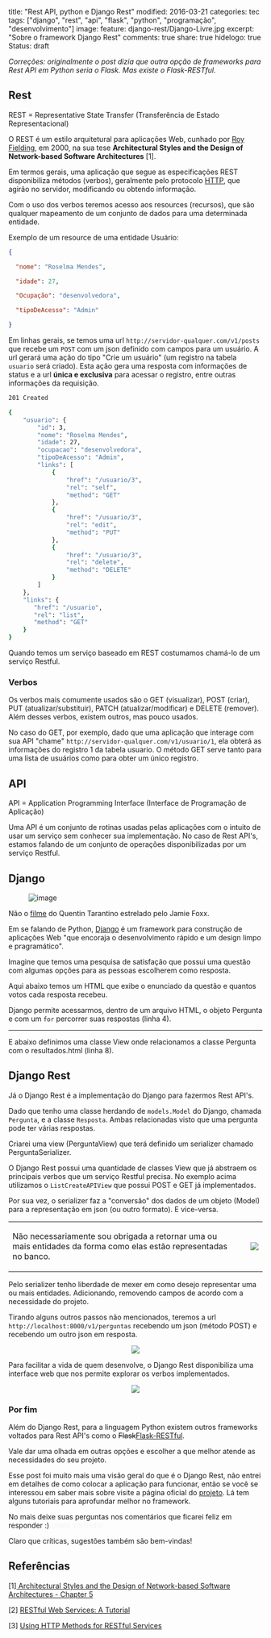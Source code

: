 title: "Rest API, python e Django Rest"
modified: 2016-03-21
categories: tec
tags: ["django", "rest", "api", "flask", "python", "programação", "desenvolvimento"]
image:
  feature: django-rest/Django-Livre.jpg
excerpt: "Sobre o framework Django Rest"
comments: true
share: true
hidelogo: true
Status: draft

*Correções: originalmente o post dizia que outra opção de frameworks para Rest API em Python seria o Flask. Mas existe o Flask-RESTful.*

## Rest

<p style="text-align: left;">REST = Representative State Transfer (Transferência de Estado Representacional)</p>

O REST é um estilo arquitetural para aplicações Web, cunhado por <a href="http://roy.gbiv.com/">Roy Fielding</a>, em 2000, na sua tese <b>Architectural Styles and the Design of Network-based Software Architectures</b> [1].

Em termos gerais, uma aplicação que segue as especificações REST disponibiliza métodos (verbos), geralmente pelo protocolo <a href="http://br.ccm.net/contents/266-o-protocolo-http">HTTP</a>, que agirão no servidor, modificando ou obtendo informação.

Com o uso dos verbos teremos acesso aos resources (recursos), que são qualquer mapeamento de um conjunto de dados para uma determinada entidade.

Exemplo de um resource de uma entidade Usuário:

```json
{

  "nome": "Roselma Mendes",

  "idade": 27,

  "Ocupação": "desenvolvedora",

  "tipoDeAcesso": "Admin"

}
```


Em linhas gerais, se temos uma url `http://servidor-qualquer.com/v1/posts` que recebe um `POST` com um json definido com campos para um usuário. A url gerará uma ação do tipo "Crie um usuário" (um registro na tabela `usuario` será criado). Esta ação gera uma resposta com informações de status e a url <b>única e exclusiva</b> para acessar o registro, entre outras informações da requisição.

```bash
201 Created

{
    "usuario": {
        "id": 3,
        "nome": "Roselma Mendes",
        "idade": 27,
        "ocupacao": "desenvolvedora",
        "tipoDeAcesso": "Admin",
        "links": [
            {
                "href": "/usuario/3",
                "rel": "self",
                "method": "GET"
            },
            {
                "href": "/usuario/3",
                "rel": "edit",
                "method": "PUT"
            },
            {
                "href": "/usuario/3",
                "rel": "delete",
                "method": "DELETE"
            }
        ]
    },
    "links": {
       "href": "/usuario",
       "rel": "list",
       "method": "GET"
    }
}
```

Quando temos um serviço baseado em REST costumamos chamá-lo de um serviço <span class="evidence">Restful</span>.

### Verbos

Os verbos mais comumente usados são o GET (visualizar), POST (criar), PUT (atualizar/substituir), PATCH (atualizar/modificar) e DELETE (remover). Além desses verbos, existem outros, mas pouco usados.

No caso do GET, por exemplo, dado que uma aplicação que interage com sua API "chame" `http://servidor-qualquer.com/v1/usuario/1`, ela obterá as informações do registro 1 da tabela usuario. O método GET serve tanto para uma lista de usuários como para obter um único registro.

## API

<p style="text-align: left;">API = Application Programming Interface (Interface de Programação de Aplicação)</p>

Uma API é um conjunto de rotinas usadas pelas aplicações com o intuito de usar um serviço sem conhecer sua implementação. No caso de <span class="evidence">Rest API's</span>, estamos falando de um conjunto de operações disponibilizadas por um serviço Restful.

## Django

<figure>
	<img src="/images/django-rest/django-unchained.gif" alt="image" >
</figure>

Não o [filme](http://www.imdb.com/title/tt1853728/) do Quentin Tarantino estrelado pelo Jamie Foxx.

Em se falando de Python, [Django](https://www.djangoproject.com/) é um framework para construção de aplicações Web "que encoraja o desenvolvimento rápido e um design limpo e pragramático".

Imagine que temos uma pesquisa de satisfação que possui uma questão com algumas opções para as pessoas escolherem como resposta.

Aqui abaixo temos um HTML que exibe o enunciado da questão e quantos votos cada resposta recebeu.

Django permite acessarmos, dentro de um arquivo HTML, o objeto Pergunta e com um `for` percorrer suas respostas (linha 4).

<script src="https://gist.github.com/roselmamendes/840de27ecf0ad20ed767.js"></script>

<hr>

E abaixo definimos uma classe View onde relacionamos a classe Pergunta com o resultados.html (linha 8).

<script src="https://gist.github.com/roselmamendes/e814c41b5f201870b491.js"></script>

## Django Rest

Já o Django Rest é a implementação do Django para fazermos Rest API's.

Dado que tenho uma classe herdando de `models.Model` do Django, chamada `Pergunta`, e a classe `Resposta`. Ambas relacionadas visto que uma pergunta pode ter várias respostas.

<script src="https://gist.github.com/roselmamendes/85583b5a5b8a14f035db.js"></script>

Criarei uma view (PerguntaView) que terá definido um serializer chamado PerguntaSerializer.

<script src="https://gist.github.com/roselmamendes/adb4ebdfbe9329aebe36.js"></script>

O Django Rest possui uma quantidade de classes View que já abstraem os principais verbos que um serviço Restful precisa. No exemplo acima utilizamos o `ListCreateAPIView` que possui POST e GET já implementados.

Por sua vez, o serializer faz a "conversão" dos dados de um objeto (Model) para a representação em json (ou outro formato). E vice-versa.

<script src="https://gist.github.com/roselmamendes/03fc0c08e69eb8287585.js"></script>

<table>
  <tr>
    <td>
      <p>Não necessariamente sou obrigada a retornar uma ou mais entidades da forma como elas estão representadas no banco.</p>
    </td>
    <td class="img img--fullContainer">
      <img style="padding-left: 1em;" src="/assets/images/django-rest/usurpa.jpg" />
    </td>
  </tr>
</table>
Pelo serializer tenho liberdade de mexer em como desejo representar uma ou mais entidades. Adicionando, removendo campos de acordo com a necessidade do projeto.

Tirando alguns outros passos não mencionados, teremos a url `http://localhost:8000/v1/perguntas` recebendo um json (método POST) e recebendo um outro json em resposta.

<div align="center" class="img img--fullContainer">
  <img src="/assets/images/django-rest/resposta-exemplo.png" />
</div>

Para facilitar a vida de quem desenvolve, o Django Rest disponibiliza uma interface web que nos permite explorar os verbos implementados.

<div align="center" class="img img--fullContainer">
  <img src="/assets/images/django-rest/print-django-rest-interface.png" />
</div>

### Por fim

Além do Django Rest, para a linguagem Python existem outros frameworks voltados para Rest API's como o <strike>Flask</strike>[Flask-RESTful](https://github.com/flask-restful/flask-restful/).

Vale dar uma olhada em outras opções e escolher a que melhor atende as necessidades do seu projeto.

Esse post foi muito mais uma visão geral do que é o Django Rest, não entrei em detalhes de como colocar a aplicação para funcionar, então se você se interessou em saber mais sobre visite a página oficial do [projeto](http://www.django-rest-framework.org/). Lá tem alguns tutoriais para aprofundar melhor no framework.

No mais deixe suas perguntas nos comentários que ficarei feliz em responder :) <a style="color: #f2f2f2">(rosto sorrindo)</a>

Claro que críticas, sugestões também são bem-vindas!

## Referências

<p style="text-align: left;">[1]<a href="http://www.ics.uci.edu/~fielding/pubs/dissertation/rest_arch_style.htm"> Architectural Styles and
the Design of Network-based Software Architectures - Chapter 5</a></p>

<p style="text-align: left;">[2] <a href="http://www.drdobbs.com/web-development/restful-web-services-a-tutorial/240169069"> RESTful Web Services: A Tutorial</a> </p>

<p style="text-align: left;">[3] <a href="http://www.restapitutorial.com/lessons/httpmethods.html">Using HTTP Methods for RESTful Services</a></p>
